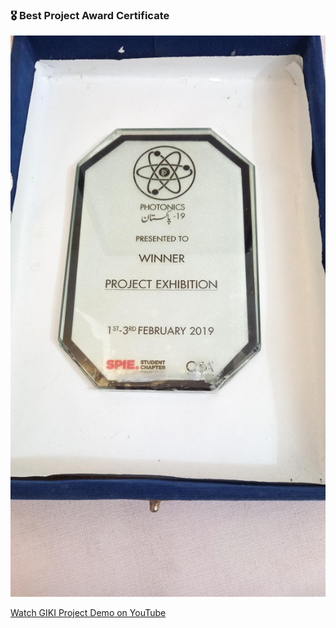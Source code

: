 ### 🎖️ Best Project Award Certificate

![GIKI Award](https://raw.githubusercontent.com/nooh007/GIKI-Best-Project-award-and-ARAL-certificate-/main/GIKI%20award.jpg)


[Watch GIKI Project Demo on YouTube](https://www.youtube.com/watch?v=81balnV9D80)
